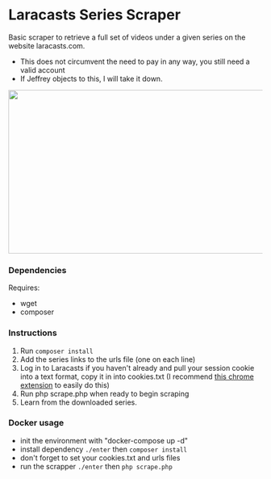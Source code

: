 # Laracasts Series Scraper

Basic scraper to retrieve a full set of videos under a given series on the website laracasts.com.

- This does not circumvent the need to pay in any way, you still need a valid account
- If Jeffrey objects to this, I will take it down.

<img src="https://raw.githubusercontent.com/KMountford/laracasts-series-scraper/master/example.gif" data-canonical-src="https://raw.githubusercontent.com/KMountford/laracasts-series-scraper/master/example.gif" width="640" height="324" />

### Dependencies

Requires:
- wget
- composer

### Instructions

1. Run `composer install`
2. Add the series links to the urls file (one on each line)
3. Log in to Laracasts if you haven't already and pull your session cookie into a text format, copy it in into cookies.txt (I recommend [this chrome extension](https://chrome.google.com/webstore/detail/cookiestxt/njabckikapfpffapmjgojcnbfjonfjfg?hl=en) to easily do this)
4. Run php scrape.php when ready to begin scraping
5. Learn from the downloaded series.

### Docker usage

* init the environment with "docker-compose up -d"
* install dependency `./enter` then `composer install`
* don't forget to set your cookies.txt and urls files
* run the scrapper `./enter` then `php scrape.php`

